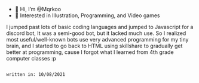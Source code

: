 - 👋 Hi, I’m @Mqrkoo
- 👀 Interested in Illustration, Programming, and Video games

I jumped past lots of basic coding languages and jumped to Javascript for a discord bot, It was a semi-good bot, but it lacked much use.
So I realized most useful/well-known bots use very advanced programming for my tiny brain, and I started to go back to HTML using skillshare to gradually get better at programming, cause I forgot what I learned from 4th grade computer classes :p

                                                                                                                                                         written in: 10/08/2021
